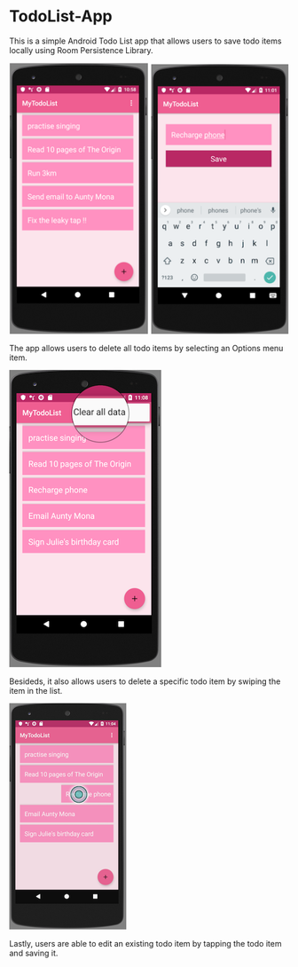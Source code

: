 # TodoList-App

This is a simple Android Todo List app that allows users to save todo items locally using Room Persistence Library.
<p><img src="https://github.com/Elenaires/TodoList-App/blob/master/images/AddItem.png"/></p>

The app allows users to delete all todo items by selecting an Options menu item.
<p><img src="https://github.com/Elenaires/TodoList-App/blob/master/images/DeleteAll.png"/></p>

Besideds, it also allows users to delete a specific todo item by swiping the item in the list.
<p><img src="https://github.com/Elenaires/TodoList-App/blob/master/images/DeleteSingle.png"/></p>

Lastly, users are able to edit an existing todo item by tapping the todo item and saving it.

